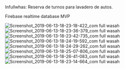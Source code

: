 Infullwhas: Reserva de turnos para lavadero de autos.

Firebase realtime database
MVP

![Screenshot_2019-06-13-18-23-18-422_com full wasah](https://user-images.githubusercontent.com/5660282/59471288-0de1c980-8e11-11e9-8adb-b37de409ffce.png)
![Screenshot_2019-06-13-18-23-36-379_com full wasah](https://user-images.githubusercontent.com/5660282/59471289-0e7a6000-8e11-11e9-8068-adea38957bc9.png)
![Screenshot_2019-06-13-18-23-42-735_com full wasah](https://user-images.githubusercontent.com/5660282/59471292-0fab8d00-8e11-11e9-89eb-cdee9c5539dd.png)
![Screenshot_2019-06-13-18-24-19-592_com full wasah](https://user-images.githubusercontent.com/5660282/59471296-11755080-8e11-11e9-88e9-a6bd3be62a66.png)
![Screenshot_2019-06-13-18-24-29-262_com full wasah](https://user-images.githubusercontent.com/5660282/59471298-11755080-8e11-11e9-8c56-f1d8cdd7424b.png)
![Screenshot_2019-06-13-18-25-07-806_com full wasah](https://user-images.githubusercontent.com/5660282/59471301-120de700-8e11-11e9-9053-44488fb5dda3.png)
![Screenshot_2019-06-13-18-26-41-083_com full wasah](https://user-images.githubusercontent.com/5660282/59471302-120de700-8e11-11e9-9132-897fd41b2f9b.png)
![Screenshot_2019-06-13-18-23-14-664_com full wasah](https://user-images.githubusercontent.com/5660282/59471304-12a67d80-8e11-11e9-8cd2-fde740d98781.png)

